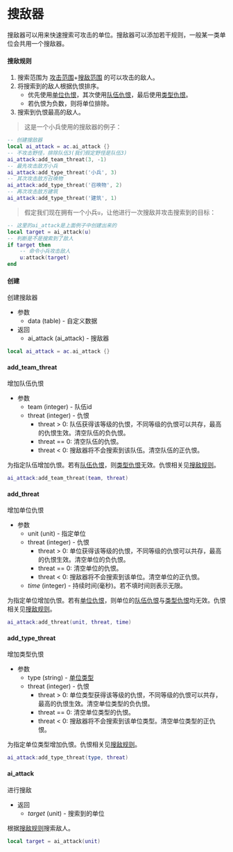 # 搜敌器
搜敌器可以用来快速搜索可攻击的单位。搜敌器可以添加若干规则，一般某一类单位会共用一个搜敌器。

#### 搜敌规则
1. 搜索范围为 [攻击范围]+[搜敌范围] 的可以攻击的敌人。
2. 将搜索到的敌人根据仇恨排序。
    + 优先使用[单位仇恨]，其次使用[队伍仇恨]，最后使用[类型仇恨]。
    + 若仇恨为负数，则将单位排除。
3. 搜索到仇恨最高的敌人。

> 这是一个小兵使用的搜敌器的例子：

```lua
-- 创建搜敌器
local ai_attack = ac.ai_attack {}
-- 不攻击野怪，排除队伍3(我们假定野怪是队伍3)
ai_attack:add_team_threat(3, -1)
-- 最先攻击敌方小兵
ai_attack:add_type_threat('小兵', 3)
-- 其次攻击敌方召唤物
ai_attack:add_type_threat('召唤物', 2)
-- 再次攻击敌方建筑
ai_attack:add_type_threat('建筑', 1)
```

> 假定我们现在拥有一个小兵`u`，让他进行一次搜敌并攻击搜索到的目标：

```lua
-- 这里的ai_attack是上面例子中创建出来的
local target = ai_attack(u)
-- 判断是不是搜索到了敌人
if target then
    -- 命令小兵攻击敌人
    u:attack(target)
end
```

#### 创建
创建搜敌器

* 参数
    * data (table) - 自定义数据
* 返回
    * ai_attack (ai_attack) - 搜敌器

```lua
local ai_attack = ac.ai_attack {}
```

#### add_team_threat
增加队伍仇恨

* 参数
    * team (integer) - 队伍id
    * threat (integer) - 仇恨
        + threat > 0: 队伍获得该等级的仇恨，不同等级的仇恨可以共存，最高的仇恨生效。清空队伍的负仇恨。
        + threat == 0: 清空队伍的仇恨。
        + threat < 0: 搜敌器将不会搜索到该队伍。清空队伍的正仇恨。

为指定队伍增加仇恨。若有[队伍仇恨]，则[类型仇恨]无效。仇恨相关见[搜敌规则]。

```lua
ai_attack:add_team_threat(team, threat)
```

#### add_threat
增加单位仇恨

* 参数
    * unit (unit) - 指定单位
    * threat (integer) - 仇恨
        + threat > 0: 单位获得该等级的仇恨，不同等级的仇恨可以共存，最高的仇恨生效。清空单位的负仇恨。
        + threat == 0: 清空单位的仇恨。
        + threat < 0: 搜敌器将不会搜索到该单位。清空单位的正仇恨。
    * *time* (integer) - 持续时间(毫秒)。若不填时间则表示无限。

为指定单位增加仇恨。若有[单位仇恨]，则单位的[队伍仇恨]与[类型仇恨]均无效。仇恨相关见[搜敌规则]。

```lua
ai_attack:add_threat(unit, threat, time)
```

#### add_type_threat
增加类型仇恨

* 参数
    * type (string) - [单位类型]
    * threat (integer) - 仇恨
        + threat > 0: 单位类型获得该等级的仇恨，不同等级的仇恨可以共存，最高的仇恨生效。清空单位类型的负仇恨。
        + threat == 0: 清空单位类型的仇恨。
        + threat < 0: 搜敌器将不会搜索到该单位类型。清空单位类型的正仇恨。

为指定单位类型增加仇恨。仇恨相关见[搜敌规则]。

```lua
ai_attack:add_type_threat(type, threat)
```

#### ai_attack
进行搜敌

* 返回
    * *target* (unit) - 搜索到的单位

根据[搜敌规则]搜索敌人。

```lua
local target = ai_attack(unit)
```

[搜敌规则]: /ac/api/ai_attack?id=搜敌规则
[单位仇恨]: /ac/api/ai_attack?id=add_threat
[队伍仇恨]: /ac/api/ai_attack?id=add_team_threat
[类型仇恨]: /ac/api/ai_attack?id=add_type_threat
[攻击范围]: /ac/unit/attribute?id=攻击范围
[搜敌范围]: /ac/unit/attribute?id=搜敌范围
[单位类型]: /ac/unit/单位类型
